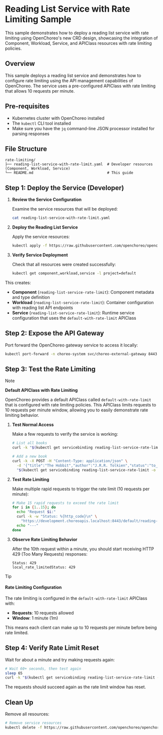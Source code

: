 # Reading List Service with Rate Limiting Sample

This sample demonstrates how to deploy a reading list service with rate limiting using OpenChoreo's new CRD design, showcasing the integration of Component, Workload, Service, and APIClass resources with rate limiting policies.

## Overview

This sample deploys a reading list service and demonstrates how to configure rate limiting using the API management capabilities of OpenChoreo. The service uses a pre-configured APIClass with rate limiting that allows 10 requests per minute.

## Pre-requisites

- Kubernetes cluster with OpenChoreo installed
- The `kubectl` CLI tool installed
- Make sure you have the `jq` command-line JSON processor installed for parsing responses

## File Structure

```
rate-limiting/
├── reading-list-service-with-rate-limit.yaml  # Developer resources (Component, Workload, Service)
└── README.md                                  # This guide
```

## Step 1: Deploy the Service (Developer)

1. **Review the Service Configuration**
   
   Examine the service resources that will be deployed:
   ```bash
   cat reading-list-service-with-rate-limit.yaml
   ```

2. **Deploy the Reading List Service**
   
   Apply the service resources:
   ```bash
   kubectl apply -f https://raw.githubusercontent.com/openchoreo/openchoreo/main/samples/apim-samples/rate-limiting/reading-list-service-with-rate-limit.yaml
   ```

3. **Verify Service Deployment**
   
   Check that all resources were created successfully:
   ```bash
   kubectl get component,workload,service -l project=default
   ```

This creates:
- **Component** (`reading-list-service-rate-limit`): Component metadata and type definition
- **Workload** (`reading-list-service-rate-limit`): Container configuration with reading list API endpoints
- **Service** (`reading-list-service-rate-limit`): Runtime service configuration that uses the `default-with-rate-limit` APIClass

## Step 2: Expose the API Gateway

Port forward the OpenChoreo gateway service to access it locally:

```bash
kubectl port-forward -n choreo-system svc/choreo-external-gateway 8443:443 &
```

## Step 3: Test the Rate Limiting

> [!NOTE]
> **Default APIClass with Rate Limiting**
>
> OpenChoreo provides a default APIClass called `default-with-rate-limit` that is configured with rate limiting policies.
> This APIClass limits requests to 10 requests per minute window, allowing you to easily demonstrate rate limiting behavior.

1. **Test Normal Access**
   
   Make a few requests to verify the service is working:
   ```bash
   # List all books
   curl -k "$(kubectl get servicebinding reading-list-service-rate-limit -o jsonpath='{.status.endpoints[0].public.uri}')/books"
   
   # Add a new book
   curl -k -X POST -H "Content-Type: application/json" \
     -d '{"title":"The Hobbit","author":"J.R.R. Tolkien","status":"to_read"}' \
     "$(kubectl get servicebinding reading-list-service-rate-limit -o jsonpath='{.status.endpoints[0].public.uri}')/books"
   ```

2. **Test Rate Limiting**
   
   Make multiple rapid requests to trigger the rate limit (10 requests per minute):
   ```bash
   # Make 15 rapid requests to exceed the rate limit
   for i in {1..15}; do
     echo "Request $i:"
     curl -k -w "Status: %{http_code}\n" \
       "https://development.choreoapis.localhost:8443/default/reading-list-service-rate-limit/api/v1/reading-list/books"
     echo "---"
   done
   ```

3. **Observe Rate Limiting Behavior**
   
   After the 10th request within a minute, you should start receiving HTTP 429 (Too Many Requests) responses:
   ```
   Status: 429
   local_rate_limitedStatus: 429
   ```

> [!TIP]
> #### Rate Limiting Configuration
>
> The rate limiting is configured in the `default-with-rate-limit` APIClass with:
> - **Requests**: 10 requests allowed
> - **Window**: 1 minute (1m)
> 
> This means each client can make up to 10 requests per minute before being rate limited.

## Step 4: Verify Rate Limit Reset

Wait for about a minute and try making requests again:

```bash
# Wait 60+ seconds, then test again
sleep 65
curl -k "$(kubectl get servicebinding reading-list-service-rate-limit -o jsonpath='{.status.endpoints[0].public.uri}')/books"
```

The requests should succeed again as the rate limit window has reset.

## Clean Up

Remove all resources:

```bash
# Remove service resources
kubectl delete -f https://raw.githubusercontent.com/openchoreo/openchoreo/main/samples/apim-samples/rate-limiting/reading-list-service-with-rate-limit.yaml
```
